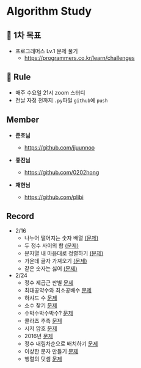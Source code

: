 # Algorithm Study

## 📌 1차 목표

- 프로그래머스 Lv.1 문제 풀기
  - https://programmers.co.kr/learn/challenges



## 🚩 Rule

- 매주 수요일 21시 zoom 스터디
- 전날 자정 전까지 `.py`파일 `github`에 `push`



## Member

- **준호님**
  - https://github.com/jjuunnoo



- **홍진님**
  - https://github.com/0202hong



- **재현님**
  - https://github.com/plibi



## Record

- 2/16
  - 나누어 떨어지는 숫자 배열 [(문제)](https://programmers.co.kr/learn/courses/30/lessons/12910)
  - 두 정수 사이의 합 [(문제)](https://programmers.co.kr/learn/courses/30/lessons/12912)
  - 문자열 내 마음대로 정렬하기 [(문제)](https://programmers.co.kr/learn/courses/30/lessons/12915)
  - 가운데 글자 가져오기 [(문제)](https://programmers.co.kr/learn/courses/30/lessons/12903)
  - 같은 숫자는 싫어 [(문제)](https://programmers.co.kr/learn/courses/30/lessons/12906)
- 2/24
  - 정수 제곱근 판별 [문제](https://programmers.co.kr/learn/courses/30/lessons/12934)
  - 최대공약수와 최소공배수 [문제](https://programmers.co.kr/learn/courses/30/lessons/12940)
  - 하샤드 수 [문제](https://programmers.co.kr/learn/courses/30/lessons/12947)
  - 소수 찾기 [문제](https://programmers.co.kr/learn/courses/30/lessons/12921)
  - 수박수박수박수? [문제](https://programmers.co.kr/learn/courses/30/lessons/12922)
  - 콜라츠 추측 [문제](https://programmers.co.kr/learn/courses/30/lessons/12943)
  - 시저 암호 [문제](https://programmers.co.kr/learn/courses/30/lessons/12926)
  - 2016년 [문제](https://programmers.co.kr/learn/courses/30/lessons/12901)
  - 정수 내림차순으로 배치하기 [문제](https://programmers.co.kr/learn/courses/30/lessons/12933)
  - 이상한 문자 만들기 [문제](https://programmers.co.kr/learn/courses/30/lessons/12930)
  - 행렬의 덧셈 [문제](https://programmers.co.kr/learn/courses/30/lessons/12950)
